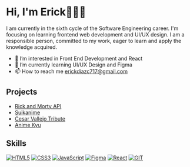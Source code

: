 # Hi, I'm Erick👋👨‍💻
I am currently in the sixth cycle of the Software Engineering career. I'm focusing on learning frontend web development and UI/UX design. I am a responsible person, committed to my work, eager to learn and apply the knowledge acquired.

- 👀 I’m interested in Front End Development and React
- 🌱 I’m currently learning UI/UX Design and Figma
- 📫 How to reach me erickdiazc717@gmail.com

## Projects
- [Rick and Morty API](https://github.com/erickdc7/rickmorty-eddy)
- [Suikanime](https://github.com/erickdc7/Suikanime)
- [Cesar Vallejo Tribute](https://github.com/erickdc7/Cesar-Vallejo-Tribute)
- [Anime Kyu](https://github.com/erickdc7/Anime-Kyu)

## Skills
[![HTML5](https://img.shields.io/badge/HTML5-E34F26?style=for-the-badge&logo=html5&logoColor=white)]()
[![CSS3](https://img.shields.io/badge/CSS3-1572B6?style=for-the-badge&logo=css3&logoColor=white)]()
[![JavaScript](https://img.shields.io/badge/JavaScript-323330?style=for-the-badge&logo=javascript&logoColor=F7DF1E)]()
[![Figma](https://img.shields.io/badge/Figma-F24E1E?style=for-the-badge&logo=figma&logoColor=white)]()
[![React](https://img.shields.io/badge/React-20232A?style=for-the-badge&logo=react&logoColor=61DAFB)]()
[![GIT](https://img.shields.io/badge/GIT-E44C30?style=for-the-badge&logo=git&logoColor=white)]()


 



<!---

## Stats
![Erick's GitHub stats](https://github-readme-stats.vercel.app/api?username=erickdc7&show_icons=true&bg_color=00000000)


[![Top Langs](https://github-readme-stats.vercel.app/api/top-langs/?username=erickdc7&layout=compact)](https://github.com/erickdc7/github-readme-stats)

## Skills
- 👨‍💻 HTML5
- 👁️ CSS3
- ⚙️ JavaScript
- 🖌️ Figma
- 💫 React

erickdc7/erickdc7 is a ✨ special ✨ repository because its `README.md` (this file) appears on your GitHub profile.
You can click the Preview link to take a look at your changes.
--->
